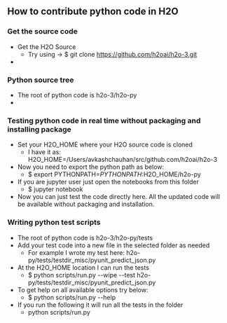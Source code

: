 ## How to contribute python code in H2O ##

### Get the source code ###
 - Get the H2O Source
   - Try using -> $ git clone https://github.com/h2oai/h2o-3.git
 - 
### Python source tree
 - The root of python code is h2o-3/h2o-py
 -  
### Testing python code in real time without packaging and installing package ###
 - Set your H2O_HOME where your H2O source code is cloned
   - I have it as:  H2O_HOME=/Users/avkashchauhan/src/github.com/h2oai/h2o-3
 - Now you need to export the python path as below:    
   - $ export PYTHONPATH=$PYTHONPATH:$H2O_HOME/h2o-py
 - If you are jupyter user just open the notebooks from this folder
   - $ jupyter notebook
 - Now you can just test the code directly  here. All the updated code will be available without packaging and installation.

### Writing python test scripts ### 
 - The root of python code is h2o-3/h2o-py/tests
 - Add your test code into a new file in the selected folder as needed
   - For example I wrote my test here: h2o-py/tests/testdir_misc/pyunit_predict_json.py
 - At the H2O_HOME location I can run the tests
   - $ python scripts/run.py --wipe --test h2o-py/tests/testdir_misc/pyunit_predict_json.py
 - To get help on all available options try below:
   - $ python scripts/run.py --help
 - If you run the following it will run all the tests in the folder   
   - python scripts/run.py 
